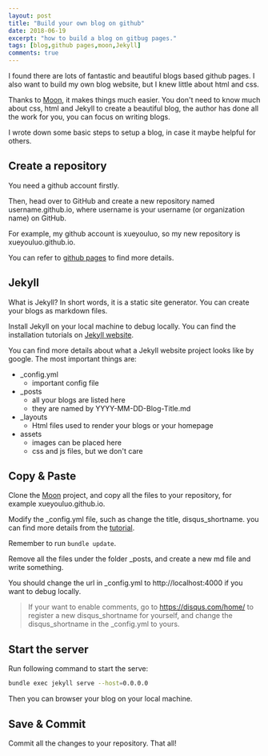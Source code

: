 ```yaml
---
layout: post
title: "Build your own blog on github"
date: 2018-06-19
excerpt: "how to build a blog on gitbug pages."
tags: [blog,github pages,moon,Jekyll]
comments: true
---
```


I found there are lots of fantastic and beautiful blogs based github pages. I also want to build my own blog website, but I knew little about html and css. 

Thanks to [Moon](https://github.com/TaylanTatli/Moon), it makes things much easier. You don't need to know much about css, html and Jekyll to create a beautiful blog, the author has done all the work for you, you can focus on writing blogs.

I wrote down some basic steps to setup a blog, in case it maybe helpful for others.

## Create a repository

You need a github account firstly.

Then, head over to GitHub and create a new repository named username.github.io, where username is your username (or organization name) on GitHub. 

For example, my github account is xueyouluo, so my new repository is xueyouluo.github.io.

You can refer to [github pages](https://pages.github.com/) to find more details.

## Jekyll

What is Jekyll? In short words, it is a static site generator. You can create your blogs as markdown files.

Install Jekyll on your local machine to debug locally. You can find the installation tutorials on [Jekyll website](https://jekyllrb.com/docs/installation/#ubuntu).

You can find more details about what a Jekyll website project looks like by google. The most important things are:
* _config.yml
    * important config file
* _posts
    * all your blogs are listed here
    * they are named by YYYY-MM-DD-Blog-Title.md
* _layouts
    * Html files used to render your blogs or your homepage
* assets
    * images can be placed here
    * css and js files, but we don't care

## Copy & Paste

Clone the [Moon](https://github.com/TaylanTatli/Moon) project, and copy all the files to your repository, for example xueyouluo.github.io.

Modify the _config.yml file, such as change the title, disqus\_shortname. you can find more details from the [tutorial](https://taylantatli.github.io/Moon/moon-theme/). 

Remember to run `bundle update`.

Remove all the files under the folder _posts, and create a new md file and write something. 

You should change the url in _config.yml to http://localhost:4000 if you want to debug locally.

> If your want to enable comments, go to https://disqus.com/home/ to register a new disqus\_shortname for yourself, and change the disqus\_shortname in the _config.yml to yours.

## Start the server

Run following command to start the serve: 
```bash
bundle exec jekyll serve --host=0.0.0.0
```

Then you can browser your blog on your local machine.


## Save & Commit

Commit all the changes to your repository. That all!